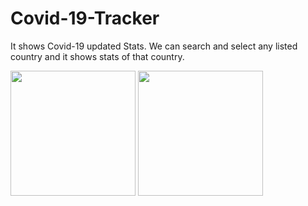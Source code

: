 # Covid-19-Tracker
It shows Covid-19 updated Stats. We can search and select any listed country and it shows stats of that country.

<p float="centre">
  <img src="https://user-images.githubusercontent.com/70535588/122256378-a4f42700-ceec-11eb-84ab-f9bb56159fa1.png" width="200" />
  <img src="https://user-images.githubusercontent.com/70535588/122256448-b50c0680-ceec-11eb-894a-00d832b67621.png" width="200" /> 
</p>
